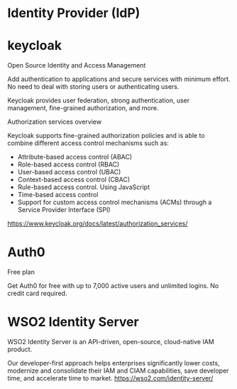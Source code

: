 # Identity Provider (IdP)

# keycloak
 
 Open Source Identity and Access Management

Add authentication to applications and secure services with minimum effort.
No need to deal with storing users or authenticating users.

Keycloak provides user federation, strong authentication, user management, fine-grained authorization, and more. 


Authorization services overview

Keycloak supports fine-grained authorization policies and is able to combine different access control mechanisms such as:

- Attribute-based access control (ABAC)
- Role-based access control (RBAC)
- User-based access control (UBAC)
- Context-based access control (CBAC)
- Rule-based access control.     Using JavaScript
- Time-based access control
- Support for custom access control mechanisms (ACMs) through a Service Provider Interface (SPI)

https://www.keycloak.org/docs/latest/authorization_services/

# Auth0


Free plan

Get Auth0 for free with up to 7,000 active users and unlimited logins. No credit card required.


# WSO2 Identity Server


WSO2 Identity Server is an API-driven, open-source, cloud-native IAM product.

Our developer-first approach helps enterprises significantly lower costs, modernize and consolidate their IAM and CIAM capabilities, save developer time, and accelerate time to market.
https://wso2.com/identity-server/
